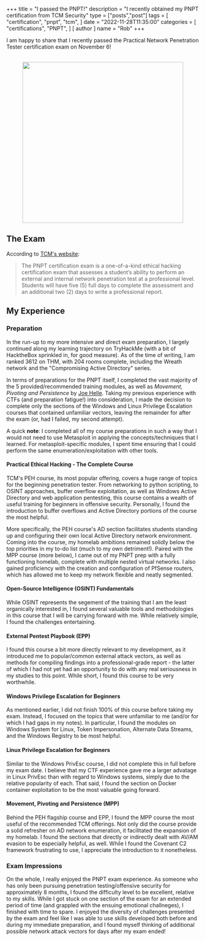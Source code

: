 +++
title = "I passed the PNPT!"
description = "I recently obtained my PNPT certification from TCM Security"
type = ["posts","post"]
tags = [
    "certification",
    "pnpt",
    "tcm",
]
date = "2022-11-28T11:35:00"
categories = [
    "certifications",
    "PNPT",
]
[ author ]
  name = "Rob"
+++

I am happy to share that I recently passed the Practical Network Penetration Tester certification exam on November 6!

<br/>

<center>
<img src="/images/pnpt-cert.png" style="height:420px"> 
</center>


## The Exam
According to [TCM's website](https://certifications.tcm-sec.com/pnpt/):

> The PNPT certification exam is a one-of-a-kind ethical hacking certification exam that assesses a student’s ability to perform an external and internal network penetration test at a professional level.  Students will have five (5) full days to complete the assessment and an additional two (2) days to write a professional report.

## My Experience

### Preparation
In the run-up to my more intensive and direct exam preparation, I largely continued along my learning trajectory on TryHackMe (with a bit of HacktheBox sprinkled in, for good measure). As of the time of writing, I am ranked 3612 on THM, with 204 rooms complete, including the Wreath network and the "Compromising Active Directory" series.

In terms of preparations for the PNPT itself, I completed the vast majority of the 5 provided/recommended training modules, as well as *Movement, Pivoting and Persistence* by [Joe Helle](https://medium.themayor.tech/). Taking my previous experience with CTFs (and preparation fatigue!) into consideration, I made the decision to complete only the sections of the Windows and Linux Privilege Escalation courses that contained unfamiliar vectors, leaving the remainder for after the exam (or, had I failed, my second attempt). 

A quick **note**: I completed all of my course preparations in such a way that I would not need to use Metasploit in applying the concepts/techniques that I learned. For metasploit-specific modules, I spent time ensuring that I could perform the same enumeration/exploitation with other tools.

#### Practical Ethical Hacking - The Complete Course
TCM's PEH course, its most popular offering, covers a huge range of topics for the beginning penetration tester. From networking to python scripting, to OSINT approaches, buffer overflow exploitation, as well as Windows Active Directory and web application pentesting, this course contains a wealth of useful training for beginners in offensive security. Personally, I found the introduction to buffer overflows and Active Directory portions of the course the most helpful. 

More specifically, the PEH course's AD section facilitates students standing up and configuring their own local Active Directory network environment. Coming into the course, my homelab ambitions remained solidly below the top priorities in my to-do list (much to my own detriment!). Paired with the MPP course (more below), I came out of my PNPT prep with a fully functioning homelab, complete with multiple nested virtual networks. I also gained proficiency with the creation and configuration of PfSense routers, which has allowed me to keep my network flexible and neatly segmented.

#### Open-Source Intelligence (OSINT) Fundamentals
While OSINT represents the segement of the training that I am the least organically interested in, I found several valuable tools and methodologies in this course that I will be carrying forward with me. While relatively simple, I found the challenges entertaining. 

#### External Pentest Playbook (EPP)
I found this course a bit more directly relevant to my development, as it introduced me to popular/common external attack vectors, as well as methods for compiling findings into a professional-grade report - the latter of which I had not yet had an opportunity to do with any real seriousness in my studies to this point. While short, I found this course to be very worthwhile. 

#### Windows Privilege Escalation for Beginners
As mentioned earlier, I did not finish 100% of this course before taking my exam. Instead, I focused on the topics that were unfamiliar to me (and/or for which I had gaps in my notes). In particular, I found the modules on Windows System for Linux, Token Impersonation, Alternate Data Streams, and the Windows Registry to be most helpful.

#### Linux Privilege Escalation for Beginners
Similar to the Windows PrivEsc course, I did not complete this in full before my exam date. I believe that my CTF experience gave me a larger advatage in Linux PrivEsc than with regard to Windows systems, simply due to the relative popularity of each. That said, I found the section on Docker container exploitation to be the most valuable going forward.

#### Movement, Pivoting and Persistence (MPP)
Behind the PEH flagship course and EPP, I found the MPP course the most useful of the recommended TCM offerings. Not only did the course provide a solid refresher on AD network enumeration, it facilitated the expansion of my homelab. I found the sections that directly or indirectly dealt with AV/AM evasion to be especially helpful, as well. While I found the Covenant C2 framework frustrating to use, I appreciate the introduction to it nonetheless.

### Exam Impressions
On the whole, I really enjoyed the PNPT exam experience. As someone who has only been pursuing penetration testing/offensive security for approximately 8 months, I found the difficulty level to be excellent, relative to my skills. While I got stuck on one section of the exam for an extended period of time (and grappled with the ensuing emotional challneges), I finished with time to spare. I enjoyed the diversity of challenges presented by the exam and feel like I was able to use skills developed both before and during my immediate preparation, and I found myself thinking of additional possible network attack vectors for days after my exam ended! 